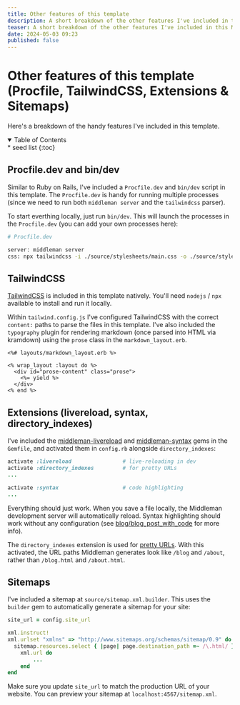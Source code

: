 ```yaml
---
title: Other features of this template
description: A short breakdown of the other features I've included in this Middleman blog template.
teaser: A short breakdown of the other features I've included in this Middleman blog template.
date: 2024-05-03 09:23
published: false
---
```


# Other features of this template (Procfile, TailwindCSS, Extensions & Sitemaps)

Here's a breakdown of the handy features I've included in this template.

<details class='italic' open><summary>Table of Contents</summary><aside markdown="1">
* seed list
{:toc}
</aside></details>

## Procfile.dev and bin/dev

Similar to Ruby on Rails, I've included a `Procfile.dev` and `bin/dev` script in this template. The `Procfile.dev` is handy for running multiple processes (since we need to run both `middleman server` and the `tailwindcss` parser).

To start everthing locally, just run `bin/dev`. This will launch the processes in the `Procfile.dev` (you can add your own processes here):

```sh
# Procfile.dev

server: middleman server
css: npx tailwindcss -i ./source/stylesheets/main.css -o ./source/stylesheets/tailwind.css --watch
```

## TailwindCSS

[TailwindCSS](https://tailwindcss.com/) is included in this template natively. You'll need `nodejs` / `npx` available to install and run it locally.

Within `tailwind.config.js` I've configured TailwindCSS with the correct `content:` paths to parse the files in this template. I've also included the `typography` plugin for rendering markdown (once parsed into HTML via kramdown) using the `prose` class in the `markdown_layout.erb`.

```erb
<%# layouts/markdown_layout.erb %>

<% wrap_layout :layout do %>
  <div id="prose-content" class="prose">
    <%= yield %>
  </div>
<% end %>
```

## Extensions (livereload, syntax, directory_indexes)

I've included the [middleman-livereload](https://github.com/middleman/middleman-livereload) and [middleman-syntax](https://github.com/middleman/middleman-syntax) gems in the `Gemfile`, and activated them in `config.rb` alongside `directory_indexes`:

```ruby
activate :livereload                # live-reloading in dev
activate :directory_indexes         # for pretty URLs
...

activate :syntax                    # code highlighting
...
```

Everything should just work. When you save a file locally, the Middleman development server will automatically reload. Syntax highlighting should work without any configuration (see [blog/blog_post_with_code](blog/blog_post_with_code) for more info).

The `directory_indexes` extension is used for [pretty URLs](https://middlemanapp.com/advanced/pretty-urls/). With this activated, the URL paths Middleman generates look like `/blog` and `/about`, rather than `/blog.html` and `/about.html`.

## Sitemaps

I've included a sitemap at `source/sitemap.xml.builder`. This uses the `builder` gem to automatically generate a sitemap for your site:

```ruby
site_url = config.site_url

xml.instruct!
xml.urlset "xmlns" => "http://www.sitemaps.org/schemas/sitemap/0.9" do
  sitemap.resources.select { |page| page.destination_path =~ /\.html/ }.each do |page|
    xml.url do
		...
	end
end
```

Make sure you update `site_url` to match the production URL of your website. You can preview your sitemap at `localhost:4567/sitemap.xml`.
